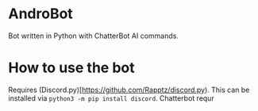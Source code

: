 # AndroBot
Bot written in Python with ChatterBot AI commands. 

# How to use the bot
Requires (Discord.py)[https://github.com/Rapptz/discord.py). This can be installed via ```python3 -m pip install discord```.
Chatterbot requr
